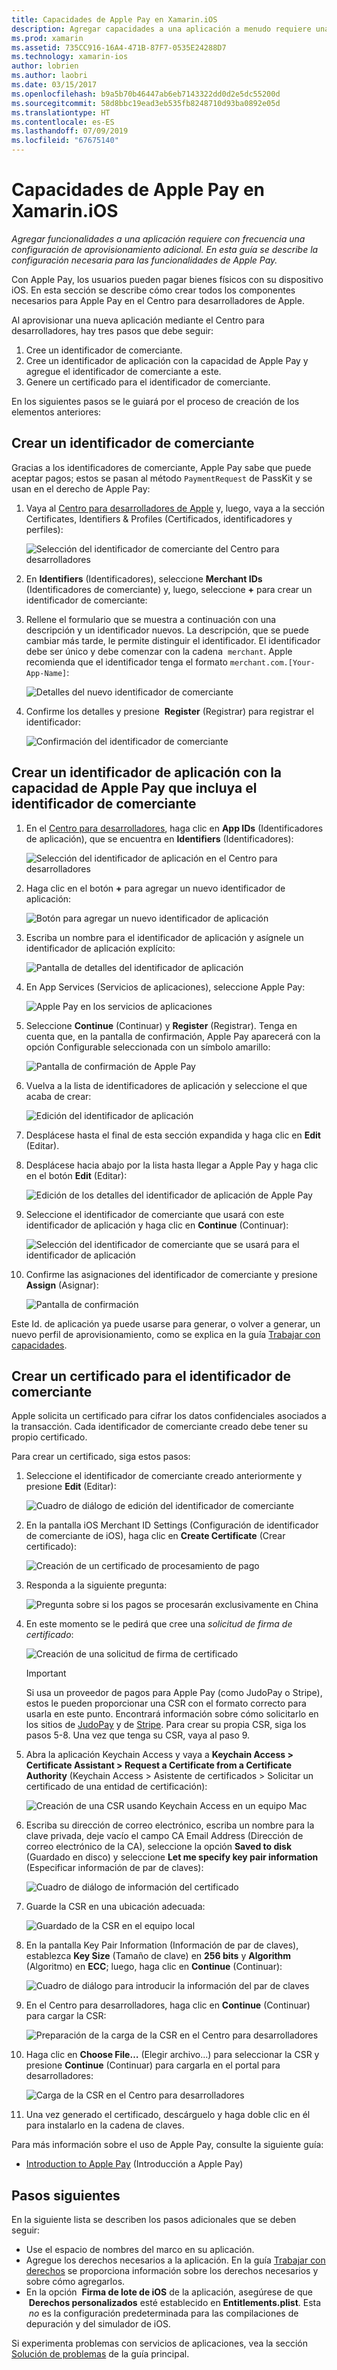 ```yaml
---
title: Capacidades de Apple Pay en Xamarin.iOS
description: Agregar capacidades a una aplicación a menudo requiere una configuración de aprovisionamiento adicional. En esta guía se describe la configuración necesaria para las capacidades de Apple Pay.
ms.prod: xamarin
ms.assetid: 735CC916-16A4-471B-87F7-0535E24288D7
ms.technology: xamarin-ios
author: lobrien
ms.author: laobri
ms.date: 03/15/2017
ms.openlocfilehash: b9a5b70b46447ab6eb7143322dd0d2e5dc55200d
ms.sourcegitcommit: 58d8bbc19ead3eb535fb8248710d93ba0892e05d
ms.translationtype: HT
ms.contentlocale: es-ES
ms.lasthandoff: 07/09/2019
ms.locfileid: "67675140"
---
```

# <a name="apple-pay-capabilities-in-xamarinios"></a>Capacidades de Apple Pay en Xamarin.iOS

_Agregar funcionalidades a una aplicación requiere con frecuencia una configuración de aprovisionamiento adicional. En esta guía se describe la configuración necesaria para las funcionalidades de Apple Pay._

Con Apple Pay, los usuarios pueden pagar bienes físicos con su dispositivo iOS. En esta sección se describe cómo crear todos los componentes necesarios para Apple Pay en el Centro para desarrolladores de Apple.

Al aprovisionar una nueva aplicación mediante el Centro para desarrolladores, hay tres pasos que debe seguir:

1.  Cree un identificador de comerciante.
2.  Cree un identificador de aplicación con la capacidad de Apple Pay y agregue el identificador de comerciante a este.
3.  Genere un certificado para el identificador de comerciante.

En los siguientes pasos se le guiará por el proceso de creación de los elementos anteriores:

<a name="merchantid" />

## <a name="create-merchant-id"></a>Crear un identificador de comerciante

Gracias a los identificadores de comerciante, Apple Pay sabe que puede aceptar pagos; estos se pasan al método `PaymentRequest` de PassKit y se usan en el derecho de Apple Pay:

1.  Vaya al [Centro para desarrolladores de Apple](https://developer.apple.com/account/) y, luego, vaya a la sección Certificates, Identifiers & Profiles (Certificados, identificadores y perfiles): 
 
    ![Selección del identificador de comerciante del Centro para desarrolladores](apple-pay-capabilities-images/image57.png)

2.  En **Identifiers** (Identificadores), seleccione **Merchant IDs** (Identificadores de comerciante) y, luego, seleccione **+** para crear un identificador de comerciante:  

3.  Rellene el formulario que se muestra a continuación con una descripción y un identificador nuevos. La descripción, que se puede cambiar más tarde, le permite distinguir el identificador. El identificador debe ser único y debe comenzar con la cadena  `merchant`. Apple recomienda que el identificador tenga el formato `merchant.com.[Your-App-Name]`:
   
    ![Detalles del nuevo identificador de comerciante](apple-pay-capabilities-images/image58.png)

4.  Confirme los detalles y presione  **Register** (Registrar) para registrar el identificador: 
    
    ![Confirmación del identificador de comerciante](apple-pay-capabilities-images/image59.png)

<a name="appid" />

## <a name="create-an-app-id-with-the-apple-pay-capability-that-includes-the-merchant-id"></a>Crear un identificador de aplicación con la capacidad de Apple Pay que incluya el identificador de comerciante

1.  En el [Centro para desarrolladores](https://developer.apple.com/account/), haga clic en **App IDs** (Identificadores de aplicación), que se encuentra en **Identifiers** (Identificadores): 
    
    ![Selección del identificador de aplicación en el Centro para desarrolladores](apple-pay-capabilities-images/image6.png)

2.  Haga clic en el botón **+** para agregar un nuevo identificador de aplicación: 
   
    ![Botón para agregar un nuevo identificador de aplicación](apple-pay-capabilities-images/image27.png)

3.  Escriba un nombre para el identificador de aplicación y asígnele un identificador de aplicación explícito:    
   
    ![Pantalla de detalles del identificador de aplicación](apple-pay-capabilities-images/image35.png)

4.  En App Services (Servicios de aplicaciones), seleccione Apple Pay:    
  
    ![Apple Pay en los servicios de aplicaciones](apple-pay-capabilities-images/image36.png)

5.  Seleccione **Continue** (Continuar) y **Register** (Registrar). Tenga en cuenta que, en la pantalla de confirmación, Apple Pay aparecerá con la opción Configurable seleccionada con un símbolo amarillo: 
   
    ![Pantalla de confirmación de Apple Pay](apple-pay-capabilities-images/image37.png)

6.  Vuelva a la lista de identificadores de aplicación y seleccione el que acaba de crear:  
   
    ![Edición del identificador de aplicación](apple-pay-capabilities-images/image38.png)

7.  Desplácese hasta el final de esta sección expandida y haga clic en **Edit** (Editar).
8.  Desplácese hacia abajo por la lista hasta llegar a Apple Pay y haga clic en el botón **Edit** (Editar):  
    
    ![Edición de los detalles del identificador de aplicación de Apple Pay](apple-pay-capabilities-images/image39.png)

9.  Seleccione el identificador de comerciante que usará con este identificador de aplicación y haga clic en **Continue** (Continuar):  
    
    ![Selección del identificador de comerciante que se usará para el identificador de aplicación](apple-pay-capabilities-images/image40.png)

10. Confirme las asignaciones del identificador de comerciante y presione **Assign** (Asignar):  
    
    ![Pantalla de confirmación](apple-pay-capabilities-images/image41.png)

Este Id. de aplicación ya puede usarse para generar, o volver a generar, un nuevo perfil de aprovisionamiento, como se explica en la guía [Trabajar con capacidades](~/ios/deploy-test/provisioning/capabilities/index.md). 

<a name="certificate" />

## <a name="create-a-certificate-for-your-merchant-id"></a>Crear un certificado para el identificador de comerciante

Apple solicita un certificado para cifrar los datos confidenciales asociados a la transacción. Cada identificador de comerciante creado debe tener su propio certificado. 

Para crear un certificado, siga estos pasos:

1.  Seleccione el identificador de comerciante creado anteriormente y presione **Edit** (Editar): 
    
    ![Cuadro de diálogo de edición del identificador de comerciante](apple-pay-capabilities-images/image42.png)

2.  En la pantalla iOS Merchant ID Settings (Configuración de identificador de comerciante de iOS), haga clic en **Create Certificate** (Crear certificado): 
   
    ![Creación de un certificado de procesamiento de pago](apple-pay-capabilities-images/image43.png)

3.  Responda a la siguiente pregunta: 

    ![Pregunta sobre si los pagos se procesarán exclusivamente en China](apple-pay-capabilities-images/image44.png)

4.  En este momento se le pedirá que cree una _solicitud de firma de certificado_: 

    ![Creación de una solicitud de firma de certificado](apple-pay-capabilities-images/image45.png)
    
    > [!IMPORTANT]
    > Si usa un proveedor de pagos para Apple Pay (como JudoPay o Stripe), estos le pueden proporcionar una CSR con el formato correcto para usarla en este punto. Encontrará información sobre cómo solicitarlo en los sitios de [JudoPay](https://www.judopay.com/docs/version-52/apple-pay/getting-started/#create-an-apple-pay-certificate) y de [Stripe](https://stripe.com/docs/apple-pay/apps#csr). Para crear su propia CSR, siga los pasos 5-8. Una vez que tenga su CSR, vaya al paso 9.

5.  Abra la aplicación Keychain Access y vaya a **Keychain Access > Certificate Assistant > Request a Certificate from a Certificate Authority** (Keychain Access > Asistente de certificados > Solicitar un certificado de una entidad de certificación): 

     ![Creación de una CSR usando Keychain Access en un equipo Mac](apple-pay-capabilities-images/image46.png)

6.  Escriba su dirección de correo electrónico, escriba un nombre para la clave privada, deje vacío el campo CA Email Address (Dirección de correo electrónico de la CA), seleccione la opción **Saved to disk** (Guardado en disco) y seleccione **Let me specify key pair information** (Especificar información de par de claves):

     ![Cuadro de diálogo de información del certificado](apple-pay-capabilities-images/image47.png)

7.  Guarde la CSR en una ubicación adecuada: 

     ![Guardado de la CSR en el equipo local](apple-pay-capabilities-images/image48.png)

8.  En la pantalla Key Pair Information (Información de par de claves), establezca **Key Size** (Tamaño de clave) en **256 bits** y **Algorithm** (Algoritmo) en **ECC**; luego, haga clic en **Continue** (Continuar):

     ![Cuadro de diálogo para introducir la información del par de claves](apple-pay-capabilities-images/image49.png)

9.  En el Centro para desarrolladores, haga clic en **Continue** (Continuar) para cargar la CSR: 

     ![Preparación de la carga de la CSR en el Centro para desarrolladores](apple-pay-capabilities-images/image50.png)

10. Haga clic en **Choose File…** (Elegir archivo...) para seleccionar la CSR y presione **Continue** (Continuar) para cargarla en el portal para desarrolladores: 

     ![Carga de la CSR en el Centro para desarrolladores](apple-pay-capabilities-images/image51.png)

11. Una vez generado el certificado, descárguelo y haga doble clic en él para instalarlo en la cadena de claves.

Para más información sobre el uso de Apple Pay, consulte la siguiente guía:

*   [Introduction to Apple Pay](~/ios/platform/apple-pay.md) (Introducción a Apple Pay)

## <a name="next-steps"></a>Pasos siguientes
 
En la siguiente lista se describen los pasos adicionales que se deben seguir:

* Use el espacio de nombres del marco en su aplicación.
* Agregue los derechos necesarios a la aplicación. En la guía [Trabajar con derechos](~/ios/deploy-test/provisioning/entitlements.md) se proporciona información sobre los derechos necesarios y sobre cómo agregarlos.
* En la opción  **Firma de lote de iOS** de la aplicación, asegúrese de que  **Derechos personalizados** esté establecido en **Entitlements.plist**. Esta  _no_ es la configuración predeterminada para las compilaciones de depuración y del simulador de iOS.

Si experimenta problemas con servicios de aplicaciones, vea la sección [Solución de problemas](~/ios/deploy-test/provisioning/capabilities/index.md) de la guía principal.